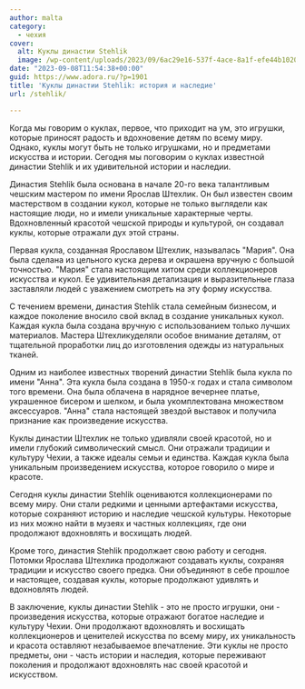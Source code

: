 ```yaml
---
author: malta
category:
  - чехия
cover:
  alt: Куклы династии Stehlik
  image: /wp-content/uploads/2023/09/6ac29e16-537f-4ace-8a1f-efe44b1020e5.webp
date: "2023-09-08T11:54:38+00:00"
guid: https://www.adora.ru/?p=1901
title: 'Куклы династии Stehlik: история и наследие'
url: /stehlik/

---
```

Когда мы говорим о куклах, первое, что приходит на ум, это игрушки, которые приносят радость и вдохновение детям по всему миру. Однако, куклы могут быть не только игрушками, но и предметами искусства и истории. Сегодня мы поговорим о куклах известной династии Stehlik и их удивительной истории и наследии.

Династия Stehlik была основана в начале 20-го века талантливым чешским мастером по имени Ярослав Штехлик. Он был известен своим мастерством в создании кукол, которые не только выглядели как настоящие люди, но и имели уникальные характерные черты. Вдохновленный красотой чешской природы и культурой, он создавал куклы, которые отражали дух этой страны.

Первая кукла, созданная Ярославом Штехлик, называлась "Мария". Она была сделана из цельного куска дерева и окрашена вручную с большой точностью. "Мария" стала настоящим хитом среди коллекционеров искусства и кукол. Ее удивительная детализация и выразительные глаза заставляли людей с уважением смотреть на эту форму искусства.

С течением времени, династия Stehlik стала семейным бизнесом, и каждое поколение вносило свой вклад в создание уникальных кукол. Каждая кукла была создана вручную с использованием только лучших материалов. Мастера Штехликуделяли особое внимание деталям, от тщательной проработки лиц до изготовления одежды из натуральных тканей.

Одним из наиболее известных творений династии Stehlik была кукла по имени "Анна". Эта кукла была создана в 1950-х годах и стала символом того времени. Она была облачена в нарядное вечернее платье, украшенное бисером и шелком, и была укомплектована множеством аксессуаров. "Анна" стала настоящей звездой выставок и получила признание как произведение искусства.

Куклы династии Штехлик не только удивляли своей красотой, но и имели глубокий символический смысл. Они отражали традиции и культуру Чехии, а также идеалы семьи и единства. Каждая кукла была уникальным произведением искусства, которое говорило о мире и красоте.

Сегодня куклы династии Stehlik оцениваются коллекционерами по всему миру. Они стали редкими и ценными артефактами искусства, которые сохраняют историю и наследие чешской культуры. Некоторые из них можно найти в музеях и частных коллекциях, где они продолжают вдохновлять и восхищать людей.

Кроме того, династия Stehlik продолжает свою работу и сегодня. Потомки Ярослава Штехлика продолжают создавать куклы, сохраняя традиции и искусство своего предка. Они объединяют в себе прошлое и настоящее, создавая куклы, которые продолжают удивлять и вдохновлять людей.

В заключение, куклы династии Stehlik - это не просто игрушки, они - произведения искусства, которые отражают богатое наследие и культуру Чехии. Они продолжают вдохновлять и восхищать коллекционеров и ценителей искусства по всему миру, их уникальность и красота оставляют незабываемое впечатление. Эти куклы не просто предметы, они - часть истории и наследия, которые переживают поколения и продолжают вдохновлять нас своей красотой и искусством.
